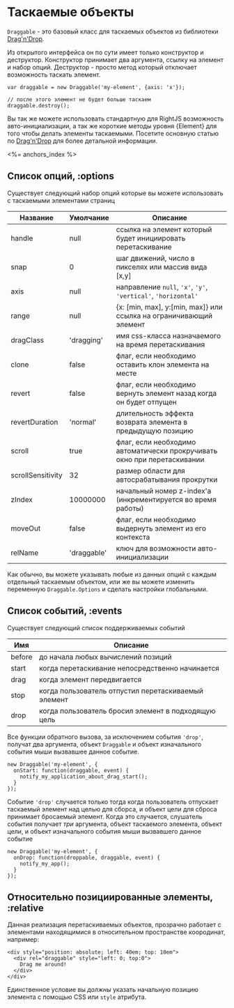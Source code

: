 # Таскаемые объекты

`Draggable` - это базовый класс для таскаемых объектов из библиотеки
[Drag'n'Drop](/plugins/drag-and-drop).

Из открытого интерфейса он по сути имеет только конструктор и деструктор.
Конструктор принимает два аргумента, ссылку на элемент и набор опций.
Деструктор - просто метод который отключает возможность таскать элемент.

    var draggable = new Draggable('my-element', {axis: 'x'});

    // после этого элемент не будет больше таскаем
    draggable.destroy();

Вы так же можете использовать стандартную для RightJS возможность авто-инициализации, а
так же короткие методы уровня {Element} для того чтобы делать элементы таскаемыми.
Посетите основную статью по [Drag'n'Drop](/plugins/drag-and-drop) для более детальной информации.

<%= anchors_index %>

## Список опций, :options

Существует следующий набор опций которые вы можете использовать с таскаемыми элементами страниц

Название          | Умолчание   | Описание
------------------|-------------|---------------------------------------------------------------------------
handle            | null        | ссылка на элемент который будет инициировать перетаскивание
snap              | 0           | шаг движений, число в пикселях или массив вида \[x,y\]
axis              | null        | направление `null`, `'x'`, `'y'`, `'vertical'`, `'horizontal'`
range             | null        | {x: \[min, max\], y:\[min, max\]} или ссылка на ограничивающий элемент
dragClass         | 'dragging'  | имя css-класса назначаемого на время перетаскивания
clone             | false       | флаг, если необходимо оставить клон элемента на месте
revert            | false       | флаг, если необходимо вернуть элемент назад когда он будет отпущен
revertDuration    | 'normal'    | длительность эффекта возврата элемента в предыдущую позицию
scroll            | true        | флаг, если необходимо автоматически прокручивать окно при перетаскивании
scrollSensitivity | 32          | размер области для автосрабатывания прокрутки
zIndex            | 10000000    | начальный номер z-index'а (инкрементируется во время работы)
moveOut           | false       | флаг, если необходимо выдернуть элемент из его контекста
relName           | 'draggable' | ключ для возможности авто-инициализации


Как обычно, вы можете указывать любые из данных опций с каждым отдельный таскаемым объектом, или
же вы можете изменить переменную `Draggable.Options` и сделать настройки глобальными.

## Список событий, :events

Существует следующий список поддерживаемых событий

Имя    | Описание
-------|---------------------------------------------------------------------------
before | до начала любых вычислений позиций
start  | когда перетаскивание непосредственно начинается
drag   | когда элемент передвигается
stop   | когда пользователь отпустил перетаскиваемый элемент
drop   | когда пользователь бросил элемент в подходящую цель

Все функции обратного вызова, за исключением события `'drop'`, получат два аргумента, объект `Draggable` и
объект изначального события мыши вызвавшее данное событие.

    new Draggable('my-element', {
      onStart: function(draggable, event) {
        notify_my_application_about_drag_start();
      }
    });

Событие `'drop'` случается только тогда когда пользователь отпускает таскаемый элемент над целью для
сборса, и объект цели для сброса принимает бросаемый элемент. Когда это случается, слушатель события
получает _три_ аргумента, объект таскаемого элемента, объект цели, и объект изначального события мыши
вызвавшего данное событие

    new Draggable('my-element', {
      onDrop: function(droppable, draggable, event) {
        notify_my_app();
      }
    });


## Относительно позициированные элементы, :relative

Данная реализация перетаскиваемых объектов, прозрачно работает с элементами находящимися в
относительном пространстве коородинат, например:

    <div style="position: absolute; left: 40em; top: 10em">
      <div rel="draggable" style="left: 0; top:0">
        Drag me around!
      </div>
    </div>

Единственное условие вы _должны_ указать начальную позицию элемента с помощью CSS или `style` атрибута.